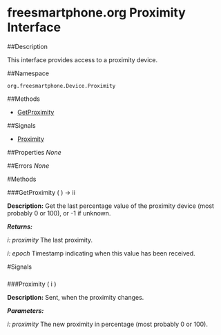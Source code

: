 
# freesmartphone.org Proximity Interface
            
##Description


This interface provides access to a proximity device.


##Namespace


```org.freesmartphone.Device.Proximity```


##Methods

* [GetProximity](#GetProximity)


##Signals

* [Proximity](#Proximity)


##Properties
*None*

##Errors
*None*

#Methods

###<a name="GetProximity">GetProximity</a> ( ) &rarr; ii


**Description:** Get the last percentage value of the proximity device (most probably 0 or 100), or -1 if unknown. 

***Returns:***

<i>i: proximity</i>
The last proximity. 

<i>i: epoch</i>
Timestamp indicating when this value has been received. 



#Signals

###
###<a name="Proximity">Proximity</a> ( i )

**Description:** Sent, when the proximity changes. 

***Parameters:***

<i>i: proximity</i>
The new proximity in percentage (most probably 0 or 100). 




